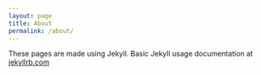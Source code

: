 ```yaml
---
layout: page
title: About
permalink: /about/
---
```


These pages are made using Jekyll. Basic Jekyll usage documentation at [jekyllrb.com](http://jekyllrb.com/)
